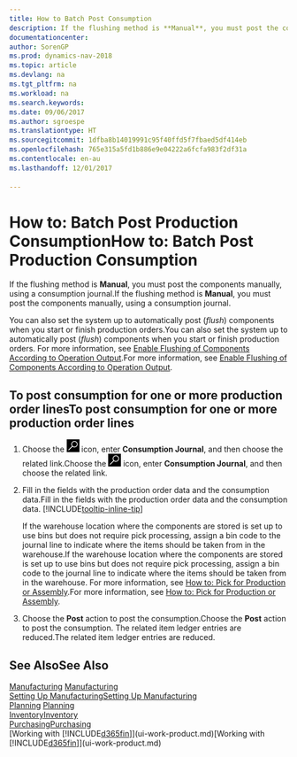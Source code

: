```yaml
---
title: How to Batch Post Consumption
description: If the flushing method is **Manual**, you must post the components manually, using a consumption journal.
documentationcenter: 
author: SorenGP
ms.prod: dynamics-nav-2018
ms.topic: article
ms.devlang: na
ms.tgt_pltfrm: na
ms.workload: na
ms.search.keywords: 
ms.date: 09/06/2017
ms.author: sgroespe
ms.translationtype: HT
ms.sourcegitcommit: 1dfba8b14019991c95f40ffd5f7fbaed5df414eb
ms.openlocfilehash: 765e315a5fd1b886e9e04222a6fcfa983f2df31a
ms.contentlocale: en-au
ms.lasthandoff: 12/01/2017

---
```

# <a name="how-to-batch-post-production-consumption"></a><span data-ttu-id="5f9b2-103">How to: Batch Post Production Consumption</span><span class="sxs-lookup"><span data-stu-id="5f9b2-103">How to: Batch Post Production Consumption</span></span>
<span data-ttu-id="5f9b2-104">If the flushing method is **Manual**, you must post the components manually, using a consumption journal.</span><span class="sxs-lookup"><span data-stu-id="5f9b2-104">If the flushing method is **Manual**, you must post the components manually, using a consumption journal.</span></span>

<span data-ttu-id="5f9b2-105">You can also set the system up to automatically post (*flush*) components when you start or finish production orders.</span><span class="sxs-lookup"><span data-stu-id="5f9b2-105">You can also set the system up to automatically post (*flush*) components when you start or finish production orders.</span></span> <span data-ttu-id="5f9b2-106">For more information, see [Enable Flushing of Components According to Operation Output](production-how-to-flush-components-according-to-operation-output.md).</span><span class="sxs-lookup"><span data-stu-id="5f9b2-106">For more information, see [Enable Flushing of Components According to Operation Output](production-how-to-flush-components-according-to-operation-output.md).</span></span>

## <a name="to-post-consumption-for-one-or-more-production-order-lines"></a><span data-ttu-id="5f9b2-107">To post consumption for one or more production order lines</span><span class="sxs-lookup"><span data-stu-id="5f9b2-107">To post consumption for one or more production order lines</span></span>  
1.  <span data-ttu-id="5f9b2-108">Choose the ![Search for Page or Report](media/ui-search/search_small.png "Search for Page or Report icon") icon, enter **Consumption Journal**, and then choose the related link.</span><span class="sxs-lookup"><span data-stu-id="5f9b2-108">Choose the ![Search for Page or Report](media/ui-search/search_small.png "Search for Page or Report icon") icon, enter **Consumption Journal**, and then choose the related link.</span></span>  
2.  <span data-ttu-id="5f9b2-109">Fill in the fields with the production order data and the consumption data.</span><span class="sxs-lookup"><span data-stu-id="5f9b2-109">Fill in the fields with the production order data and the consumption data.</span></span> [!INCLUDE[tooltip-inline-tip](includes/tooltip-inline-tip_md.md)]  

    <span data-ttu-id="5f9b2-110">If the warehouse location where the components are stored is set up to use bins but does not require pick processing, assign a bin code to the journal line to indicate where the items should be taken from in the warehouse.</span><span class="sxs-lookup"><span data-stu-id="5f9b2-110">If the warehouse location where the components are stored is set up to use bins but does not require pick processing, assign a bin code to the journal line to indicate where the items should be taken from in the warehouse.</span></span> <span data-ttu-id="5f9b2-111">For more information, see [How to: Pick for Production or Assembly](warehouse-how-to-pick-for-production.md).</span><span class="sxs-lookup"><span data-stu-id="5f9b2-111">For more information, see [How to: Pick for Production or Assembly](warehouse-how-to-pick-for-production.md).</span></span>  
3.  <span data-ttu-id="5f9b2-112">Choose the **Post** action to post the consumption.</span><span class="sxs-lookup"><span data-stu-id="5f9b2-112">Choose the **Post** action to post the consumption.</span></span> <span data-ttu-id="5f9b2-113">The related item ledger entries are reduced.</span><span class="sxs-lookup"><span data-stu-id="5f9b2-113">The related item ledger entries are reduced.</span></span>

## <a name="see-also"></a><span data-ttu-id="5f9b2-114">See Also</span><span class="sxs-lookup"><span data-stu-id="5f9b2-114">See Also</span></span>  
<span data-ttu-id="5f9b2-115">[Manufacturing](production-manage-manufacturing.md)  </span><span class="sxs-lookup"><span data-stu-id="5f9b2-115">[Manufacturing](production-manage-manufacturing.md)  </span></span>  
[<span data-ttu-id="5f9b2-116">Setting Up Manufacturing</span><span class="sxs-lookup"><span data-stu-id="5f9b2-116">Setting Up Manufacturing</span></span>](production-configure-production-processes.md)  
<span data-ttu-id="5f9b2-117">[Planning](production-planning.md)    </span><span class="sxs-lookup"><span data-stu-id="5f9b2-117">[Planning](production-planning.md)    </span></span>  
[<span data-ttu-id="5f9b2-118">Inventory</span><span class="sxs-lookup"><span data-stu-id="5f9b2-118">Inventory</span></span>](inventory-manage-inventory.md)  
[<span data-ttu-id="5f9b2-119">Purchasing</span><span class="sxs-lookup"><span data-stu-id="5f9b2-119">Purchasing</span></span>](purchasing-manage-purchasing.md)  
<span data-ttu-id="5f9b2-120">[Working with [!INCLUDE[d365fin](includes/d365fin_md.md)]](ui-work-product.md)</span><span class="sxs-lookup"><span data-stu-id="5f9b2-120">[Working with [!INCLUDE[d365fin](includes/d365fin_md.md)]](ui-work-product.md)</span></span>

